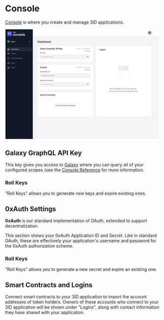 # Console

[Console](https://passport.threeid.xyz) is where you create and manage 3ID applications.

![Console Application Details](../img/console-app-details.png)

## Galaxy GraphQL API Key

This key gives you access to [Galaxy](/3id/galaxy/index.md)
where you can query all of your configured scopes (see the [Console Reference](/3id/console/reference.md)
for more information.

### Roll Keys

"Roll Keys" allows you to generate new keys and expire existing ones.

## 0xAuth Settings

**0xAuth** is our standard implementation of OAuth, extended to support decentralization.

This section shows your 0xAuth Application ID and Secret. Like in standard
OAuth, these are effectively your application's username and password for the
0xAuth authorization scheme.

### Roll Keys

"Roll Keys" allows you to generate a new secret and expire an existing one.

## Smart Contracts and Logins

Connect smart contracts to your 3ID application to import the account addresses
of token holders. Owners of these accounts who connect to your 3ID application
will be shown under "Logins", along with contact information they have shared
with your application.
